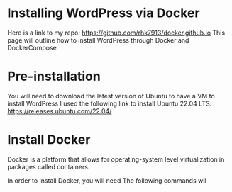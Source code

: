 # Installing WordPress via Docker
Here is a link to my repo: https://github.com/rhk7913/docker.github.io
This page will outline how to install WordPress through Docker and DockerCompose

# Pre-installation
You will need to download the latest version of Ubuntu to have a VM to install WordPress
I used the following link to install Ubuntu 22.04 LTS: https://releases.ubuntu.com/22.04/

# Install Docker
Docker is a platform that allows for operating-system level virtualization in packages called containers.

In order to install Docker, you will need 
The following commands wil
